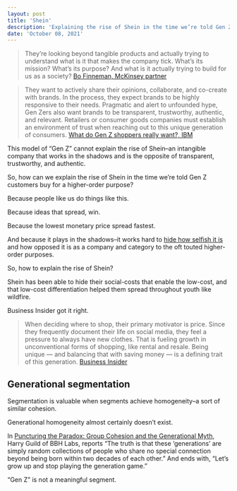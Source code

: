 ```yaml
---
layout: post
title: 'Shein'
description: 'Explaining the rise of Shein in the time we’re told Gen Z customers buy for a higher-order purpose.'
date: 'October 08, 2021'
---
```


> They’re looking beyond tangible products and actually trying to understand what is it that makes the company tick. What’s its mission? What’s its purpose? And what is it actually trying to build for us as a society?
> [Bo Finneman, McKinsey partner](https://www.mckinsey.com/industries/consumer-packaged-goods/our-insights/meet-generation-z-shaping-the-future-of-shopping)

> They want to actively share their opinions, collaborate, and co-create with brands. In the process, they expect brands to be highly responsive to their needs. Pragmatic and alert to unfounded hype, Gen Zers also want brands to be transparent, trustworthy, authentic, and relevant. Retailers or consumer goods companies must establish an environment of trust when reaching out to this unique generation of consumers.
> [What do Gen Z shoppers really want?, IBM](https://www.ibm.com/thought-leadership/institute-business-value/report/genzshoppers)

This model of “Gen Z” cannot explain the rise of Shein–an intangible company that works in the shadows and is the opposite of transparent, trustworthy, and authentic.

So, how can we explain the rise of Shein in the time we’re told Gen Z customers buy for a higher-order purpose?

Because people like us do things like this.

Because ideas that spread, win.

Because the lowest monetary price spread fastest.

And because it plays in the shadows–it works hard to [hide how selfish it is](https://goodonyou.eco/how-ethical-is-shein/) and how opposed it is as a company and category to the oft touted higher-order purposes.

So, how to explain the rise of Shein?

Shein has been able to hide their social-costs that enable the low-cost, and that low-cost differentiation helped them spread throughout youth like wildfire.

Business Insider got it right.

> When deciding where to shop, their primary motivator is price.
> Since they frequently document their life on social media, they feel a pressure to always have new clothes. That is fueling growth in unconventional forms of shopping, like rental and resale.
> Being unique — and balancing that with saving money — is a defining trait of this generation.
> [Business Insider](https://www.businessinsider.com/gen-z-shopping-habits-kill-brands-2019-7)

## Generational segmentation

Segmentation is valuable when segments achieve homogeneity–a sort of similar cohesion.

Generational homogeneity almost certainly doesn’t exist.

In [Puncturing the Paradox: Group Cohesion and the Generational Myth](https://www.bbh-labs.com/puncturing-the-paradox-group-cohesion-and-the-generational-myth), Harry Guild of BBH Labs, reports “The truth is that these ‘generations’ are simply random collections of people who share no special connection beyond being born within two decades of each other.” And ends with, “Let’s grow up and stop playing the generation game.”

“Gen Z” is not a meaningful segment.
